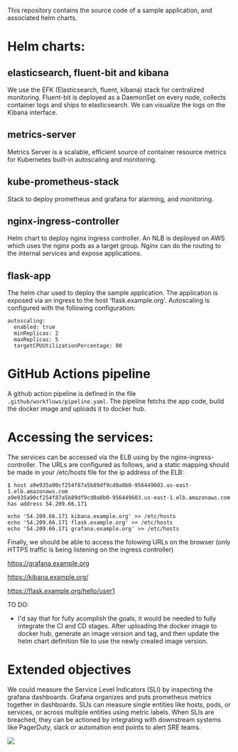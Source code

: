This repository contains the source code of a sample application, and associated helm charts.

# Helm charts:

## elasticsearch, fluent-bit and kibana

We use the EFK (Elasticsearch, fluent, kibana) stack for centralized monitoring.
Fluent-bit is deployed as a DaemonSet on every node, collects container logs and ships to elasticsearch. We can visualize the logs on the Kibana interface.

## metrics-server

Metrics Server is a scalable, efficient source of container resource metrics for Kubernetes built-in autoscaling and monitoring.

## kube-prometheus-stack

Stack to deploy prometheus and grafana for alarming, and monitoring.

## nginx-ingress-controller

Helm chart to deploy nginx ingress controller. An NLB is deployed on AWS which uses the nginx pods as a target group. Nginx can do the routing to the internal services and expose applications.

## flask-app

The helm char used to deploy the sample application. The application is exposed via an ingress to the host 'flask.example.org'. Autoscaling is configured with the following configuration:


    autoscaling:
      enabled: true
      minReplicas: 2
      maxReplicas: 5
      targetCPUUtilizationPercentage: 80



# GitHub Actions pipeline

A github action pipeline is defined in the file `.github/workflows/pipeline.yaml`.
The pipeline fetchs the app code, build the docker image and uploads it to docker hub.



# Accessing the services:

The services can be accessed via the ELB using by the nginx-ingress-controller.
The URLs are configured as follows, and a static mapping should be made in your /etc/hosts file for the ip address of the ELB:

    $ host a9e935a90cf254f87a5b89df9cd0a0b0-956449603.us-east-1.elb.amazonaws.com
    a9e935a90cf254f87a5b89df9cd0a0b0-956449603.us-east-1.elb.amazonaws.com has address 54.209.66.171

    echo '54.209.66.171 kibana.example.org' >> /etc/hosts
    echo '54.209.66.171 flask.example.org' >> /etc/hosts
    echo '54.209.66.171 grafana.example.org' >> /etc/hosts


Finally, we should be able to access the folowing URLs on the browser (only HTTPS traffic is being listening on the ingress controller)

https://grafana.example.org

https://kibana.example.org/

https://flask.example.org/hello/user1


TO DO:

- I'd say that for fully acomplish the goals, it would be needed to fully integrate the CI and CD stages. After uploading the docker image to docker hub, generate an image version and tag, and then update the helm chart definition file to use the newly created image version.


# Extended objectives

We could measure the Service Level Indicators (SLI) by inspecting the grafana dashboards. Grafana organizes and puts prometheus metrics together in dashboards.
SLIs can measure single entities like hosts, pods, or services, or across multiple entities using metric labels. 
When SLIs are breached, they can be actioned by integrating with downstream systems like PagerDuty, slack or automation end points to alert SRE teams. 

[![](https://grafana.com/api/dashboards/8793/images/5487/image)]()


